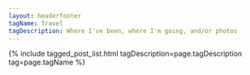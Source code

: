 ```yaml
---
layout: headerfooter
tagName: Travel
tagDescription: Where I've been, where I'm going, and/or photos
---
```

{% include tagged_post_list.html tagDescription=page.tagDescription tag=page.tagName  %}